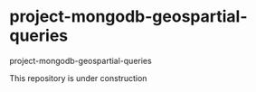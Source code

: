 # project-mongodb-geospartial-queries
project-mongodb-geospartial-queries


This repository is under construction
